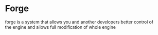 # Forge

forge is a system that allows you and another developers better control of the engine and allows full modification of whole engine
